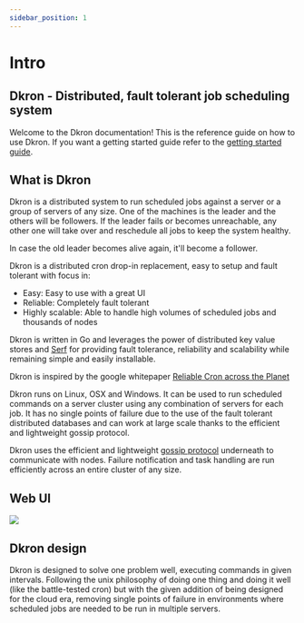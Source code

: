 ```yaml
---
sidebar_position: 1
---
```

# Intro

## Dkron - Distributed, fault tolerant job scheduling system

Welcome to the Dkron documentation! This is the reference guide on how to use Dkron. If you want a getting started guide refer to the [getting started guide](/docs/basics/getting-started).

## What is Dkron

Dkron is a distributed system to run scheduled jobs against a server or a group of servers of any size. One of the machines is the leader and the others will be followers. If the leader fails or becomes unreachable, any other one will take over and reschedule all jobs to keep the system healthy.

In case the old leader becomes alive again, it'll become a follower.

Dkron is a distributed cron drop-in replacement, easy to setup and fault tolerant with focus in:

- Easy: Easy to use with a great UI
- Reliable: Completely fault tolerant
- Highly scalable: Able to handle high volumes of scheduled jobs and thousands of nodes

Dkron is written in Go and leverages the power of distributed key value stores and [Serf](https://www.serfdom.io/) for providing fault tolerance, reliability and scalability while remaining simple and easily installable.

Dkron is inspired by the google whitepaper [Reliable Cron across the Planet](https://queue.acm.org/detail.cfm?id=2745840)

Dkron runs on Linux, OSX and Windows. It can be used to run scheduled commands on a server cluster using any combination of servers for each job. It has no single points of failure due to the use of the fault tolerant distributed databases and can work at large scale thanks to the efficient and lightweight gossip protocol.

Dkron uses the efficient and lightweight [gossip protocol](https://www.serfdom.io/docs/internals/gossip.html) underneath to communicate with nodes. Failure notification and task handling are run efficiently across an entire cluster of any size.

## Web UI

![](/img/job-list-new.png)

## Dkron design

Dkron is designed to solve one problem well, executing commands in given intervals. Following the unix philosophy of doing one thing and doing it well (like the battle-tested cron) but with the given addition of being designed for the cloud era, removing single points of failure in environments where scheduled jobs are needed to be run in multiple servers.

